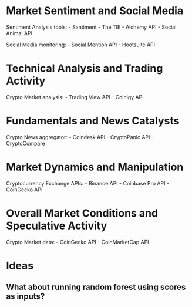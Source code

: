 # Market Sentiment and Social Media
  Sentiment Analysis tools:
    - Santiment
    - The TIE
    - Alchemy API
    - Social Animal API

  Social Media monitoring:
    - Social Mention API
    - Hootsuite API

# Technical Analysis and Trading Activity
  Crypto Market analysis:
    - Trading View API
    - Coinigy API

# Fundamentals and News Catalysts
  Crypto News aggregator:
    - Coindesk API
    - CryptoPanic API
    - CryptoCompare

# Market Dynamics and Manipulation
  Cryptocurrency Exchange APIs:
    - Binance API
    - Coinbase Pro API
    - CoinGecko API

# Overall Market Conditions and Speculative Activity
  Crypto Market data:
    - CoinGecko API
    - CoinMarketCap API

# Ideas
## What about running random forest using scores as inputs?

